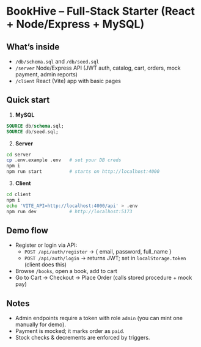 # BookHive – Full‑Stack Starter (React + Node/Express + MySQL)

## What’s inside
- `/db/schema.sql` and `/db/seed.sql`
- `/server` Node/Express API (JWT auth, catalog, cart, orders, mock payment, admin reports)
- `/client` React (Vite) app with basic pages

## Quick start
1) **MySQL**
```sql
SOURCE db/schema.sql;
SOURCE db/seed.sql;
```
2) **Server**
```bash
cd server
cp .env.example .env   # set your DB creds
npm i
npm run start          # starts on http://localhost:4000
```
3) **Client**
```bash
cd client
npm i
echo 'VITE_API=http://localhost:4000/api' > .env
npm run dev            # http://localhost:5173
```

## Demo flow
- Register or login via API:
  - `POST /api/auth/register` → { email, password, full_name }
  - `POST /api/auth/login` → returns JWT; set in `localStorage.token` (client does this)
- Browse `/books`, open a book, add to cart
- Go to Cart → Checkout → Place Order (calls stored procedure + mock pay)

## Notes
- Admin endpoints require a token with role `admin` (you can mint one manually for demo).
- Payment is mocked; it marks order as `paid`.
- Stock checks & decrements are enforced by triggers.
